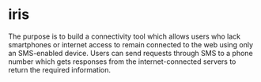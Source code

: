 # iris
The purpose is to build a connectivity tool which allows users who lack smartphones or internet access to remain connected to the web using only an SMS-enabled device. Users can send requests through SMS to a phone number which gets responses from the internet-connected servers to return the required information.

